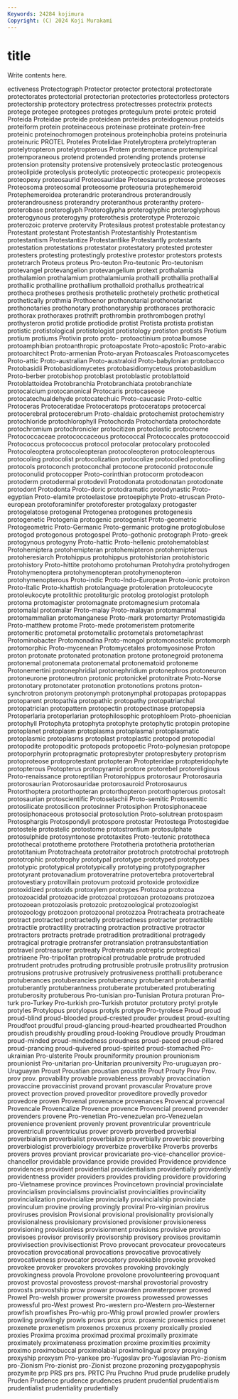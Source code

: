 ```yaml
---
Keywords: 24284 kojimura
Copyright: (C) 2024 Koji Murakami
---
```


# title

Write contents here.



ectiveness Protectograph Protector protector
protectoral protectorate protectorates protectorial protectorian protectories protectorless protectors protectorship protectory
protectress protectresses protectrix protects protege protegee protegees proteges protegulum protei
proteic proteid Proteida Proteidae proteide proteidean proteides proteidogenous proteids proteiform
protein proteinaceous proteinase proteinate protein-free proteinic proteinochromogen proteinous proteinphobia proteins
proteinuria proteinuric PROTEL Proteles Protelidae Protelytroptera protelytropteran protelytropteron protelytropterous Protem
protemperance protempirical protemporaneous protend protended protending protends protense protension protensity
protensive protensively proteoclastic proteogenous proteolipide proteolysis proteolytic proteopectic proteopexic proteopexis
proteopexy proteosaurid Proteosauridae Proteosaurus proteose proteoses Proteosoma proteosomal proteosome proteosuria
protephemeroid Protephemeroidea proterandric proterandrous proterandrously proterandrousness proterandry proteranthous proteranthy protero-
proterobase proteroglyph Proteroglypha proteroglyphic proteroglyphous proterogynous proterogyny proterothesis proterotype Proterozoic
proterozoic proterve protervity Protesilaus protest protestable protestancy Protestant protestant Protestantish
Protestantishly Protestantism protestantism Protestantize Protestantlike Protestantly protestants protestation protestations protestator
protestatory protested protester protesters protesting protestingly protestive protestor protestors protests
protetrarch Proteus proteus Pro-teuton Pro-teutonic Pro-teutonism protevangel protevangelion protevangelium protext
prothalamia prothalamion prothalamium prothalamiumia prothalli prothallia prothallial prothallic prothalline prothallium
prothalloid prothallus protheatrical protheca protheses prothesis prothetelic prothetely prothetic prothetical
prothetically prothmia Prothoenor prothonotarial prothonotariat prothonotaries prothonotary prothonotaryship prothoraces prothoracic
prothorax prothoraxes prothrift prothrombin prothrombogen prothyl prothysteron protid protide protiodide
protist Protista protista protistan protistic protistological protistologist protistology protiston protists
Protium protium protiums Protivin proto proto- protoactinium protoalbumose protoamphibian protoanthropic
protoapostate Proto-apostolic Proto-arabic protoarchitect Proto-armenian Proto-aryan Protoascales Protoascomycetes Proto-attic Proto-australian
Proto-australoid Proto-babylonian protobacco Protobasidii Protobasidiomycetes protobasidiomycetous protobasidium Proto-berber protobishop protoblast
protoblastic protoblattoid Protoblattoidea Protobranchia Protobranchiata protobranchiate protocalcium protocanonical Protocaris protocaseose
protocatechualdehyde protocatechuic Proto-caucasic Proto-celtic Protoceras Protoceratidae Protoceratops protoceratops protocercal protocerebral
protocerebrum Proto-chaldaic protochemist protochemistry protochloride protochlorophyll Protochorda Protochordata protochordate protochromium
protochronicler protocitizen protoclastic protocneme Protococcaceae protococcaceous protococcal Protococcales protococcoid Protococcus
protococcus protocol protocolar protocolary protocoled Protocoleoptera protocoleopteran protocoleopteron protocoleopterous protocoling
protocolist protocolization protocolize protocolled protocolling protocols protoconch protoconchal protocone protoconid
protoconule protoconulid protocopper Proto-corinthian protocorm protodeacon protoderm protodermal protodevil Protodonata
protodonatan protodonate protodont Protodonta Proto-doric protodramatic protodynastic Proto-egyptian Proto-elamite protoelastose
protoepiphyte Proto-etruscan Proto-european protoforaminifer protoforester protogalaxy protogaster protogelatose protogenal Protogenea
protogenes protogenesis protogenetic Protogenia protogenic protogenist Proto-geometric Protogeometric Proto-Germanic Proto-germanic
protogine protoglobulose protogod protogonous protogospel Proto-gothonic protograph Proto-greek protogynous protogyny
Proto-hattic Proto-hellenic protohematoblast Protohemiptera protohemipteran protohemipteron protohemipterous protoheresiarch Protohippus protohippus
protohistorian protohistoric protohistory Proto-hittite protohomo protohuman Protohydra protohydrogen Protohymenoptera protohymenopteran
protohymenopteron protohymenopterous Proto-indic Proto-Indo-European Proto-ionic protoiron Proto-Italic Proto-khattish protolanguage protoleration
protoleucocyte protoleukocyte protolithic protoliturgic protolog protologist protoloph protoma protomagister protomagnate
protomagnesium protomala protomalal protomalar Proto-malay Proto-malayan protomammal protomammalian protomanganese Proto-mark
protomartyr Protomastigida Proto-matthew protome Proto-mede protomeristem protomerite protomeritic protometal protometallic
protometals protometaphrast Protominobacter Protomonadina Proto-mongol protomonostelic protomorph protomorphic Proto-mycenean Protomycetales
protomyosinose Proton proton protonate protonated protonation protone protonegroid protonema protonemal
protonemata protonematal protonematoid protoneme Protonemertini protonephridial protonephridium protonephros protoneuron protoneurone
protoneutron protonic protonickel protonitrate Proto-Norse protonotary protonotater protonotion protonotions protons
proton-synchrotron protonym protonymph protonymphal protopapas protopappas protoparent protopathia protopathic protopathy
protopatriarchal protopatrician protopattern protopectin protopectinase protopepsia Protoperlaria protoperlarian protophilosophic protophloem
Proto-phoenician protophyll Protophyta protophyta protophyte protophytic protopin protopine protoplanet protoplasm
protoplasma protoplasmal protoplasmatic protoplasmic protoplasms protoplast protoplastic protopod protopodial protopodite
protopoditic protopods protopoetic Proto-polynesian protopope protoporphyrin protopragmatic protopresbyter protopresbytery protoprism
protoproteose protoprotestant protopteran Protopteridae protopteridophyte protopterous Protopterus protopyramid protore protorebel
protoreligious Proto-renaissance protoreptilian Protorohippus protorosaur Protorosauria protorosaurian Protorosauridae protorosauroid Protorosaurus
Protorthoptera protorthopteran protorthopteron protorthopterous protosalt protosaurian protoscientific Protoselachii Proto-semitic Protosemitic
protosilicate protosilicon protosinner Protosiphon Protosiphonaceae protosiphonaceous protosocial protosolution Proto-solutrean protospasm
Protosphargis Protospondyli protospore protostar Protostega Protostegidae protostele protostelic protostome protostrontium
protosulphate protosulphide protosyntonose prototaxites Proto-teutonic prototheca protothecal prototheme protothere Prototheria
prototheria prototherian prototitanium Prototracheata prototraitor prototroch prototrochal prototroph prototrophic prototrophy
prototypal prototype prototyped prototypes prototypic prototypical prototypically prototyping prototypographer prototyrant
protovanadium protoveratrine protovertebra protovertebral protovestiary protovillain protovum protoxid protoxide protoxidize
protoxidized protoxids protoxylem protoypes Protozoa protozoa protozoacidal protozoacide protozoal protozoan
protozoans protozoea protozoean protozoiasis protozoic protozoological protozoologist protozoology protozoon protozoonal
protozzoa Protracheata protracheate protract protracted protractedly protractedness protracter protractible protractile
protractility protracting protraction protractive protractor protractors protracts protrade protradition protraditional
protragedy protragical protragie protransfer protranslation protransubstantiation protravel protreasurer protreaty Protremata
protreptic protreptical protriaene Pro-tripolitan protropical protrudable protrude protruded protrudent protrudes
protruding protrusible protrusile protrusility protrusion protrusions protrusive protrusively protrusiveness protthalli
protuberance protuberances protuberancies protuberancy protuberant protuberantial protuberantly protuberantness protuberate protuberated
protuberating protuberosity protuberous Pro-tunisian pro-Tunisian Protura proturan Pro-turk pro-Turkey Pro-turkish
pro-Turkish protutor protutory protyl protyle protyles Protylopus protylopus protyls protype
Pro-tyrolese Proud proud proud-blind proud-blooded proud-crested prouder proudest proud-exulting Proudfoot
proudful proud-glancing proud-hearted proudhearted Proudhon proudish proudishly proudling proud-looking Proudlove
proudly Proudman proud-minded proud-mindedness proudness proud-paced proud-pillared proud-prancing proud-quivered proud-spirited
proud-stomached Pro-ukrainian Pro-ulsterite Proulx prouniformity prounion prounionism prounionist Pro-unitarian pro-Unitarian
prouniversity Pro-uruguayan pro-Uruguayan Proust Proustian proustian proustite Prout Prouty Prov
Prov. prov prov. provability provable provableness provably provaccination provaccine provaccinist
provand provant provascular Provature prove provect provection proved proveditor proveditore
provedly provedor provedore proven Provenal provenance provenances Provencal provencal Provencale
Provencalize Provence provence Provencial provend provender provenders provene Pro-venetian Pro-venezuelan
pro-Venezuelan provenience provenient provenly provent proventricular proventricule proventriculi proventriculus prover
proverb proverbed proverbial proverbialism proverbialist proverbialize proverbially proverbic proverbing proverbiologist
proverbiology proverbize proverblike Proverbs proverbs provers proves proviant provicar provicariate
pro-vice-chancellor provice-chancellor providable providance provide provided Providence providence providences provident
providential providentialism providentially providently providentness provider providers provides providing providore
providoring pro-Vietnamese province provinces Provincetown provincial provincialate provincialism provincialisms provincialist
provincialities provinciality provincialization provincialize provincially provincialship provinciate provinculum provine proving
provingly proviral Pro-virginian provirus proviruses provision Provisional provisional provisionality provisionally
provisionalness provisionary provisioned provisioner provisioneress provisioning provisionless provisionment provisions provisive
proviso provisoes provisor provisorily provisorship provisory provisos provitamin provivisection provivisectionist
Provo provocant provocateur provocateurs provocation provocational provocations provocative provocatively provocativeness
provocator provocatory provokable provoke provoked provokee provoker provokers provokes provoking
provokingly provokingness provola Provolone provolone provolunteering provoquant provost provostal provostess
provost-marshal provostorial provostry provosts provostship prow prowar prowarden prowaterpower prowed
Prowel Pro-welsh prower prowersite prowess prowessed prowesses prowessful pro-West prowest
Pro-western pro-Western pro-Westerner prowfish prowfishes Pro-whig pro-Whig prowl prowled prowler
prowlers prowling prowlingly prowls prows prox prox. proxemic proxemics proxenet
proxenete proxenetism proxenos proxenus proxeny proxically proxied proxies Proxima proxima
proximad proximal proximally proximate proximately proximateness proximation proxime proximities proximity
proximo proximobuccal proximolabial proximolingual proxy proxying proxyship proxysm Pro-yankee pro-Yugoslav
pro-Yugoslavian Pro-zionism pro-Zionism Pro-zionist pro-Zionist prozone prozoning prozygapophysis prozymite prp
PRS prs prs. PRTC Pru Pruchno Prud prude prudelike prudely
Pruden Prudence prudence prudences prudent prudential prudentialism prudentialist prudentiality prudentially
